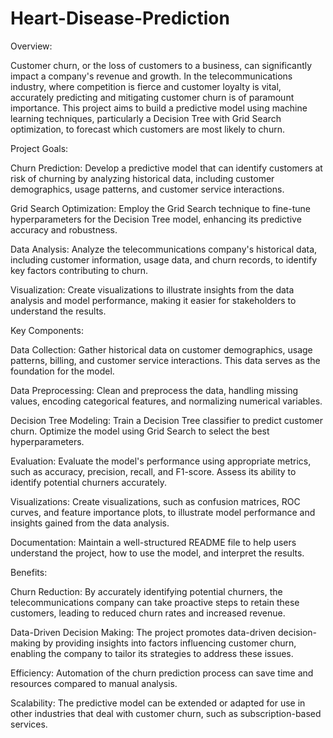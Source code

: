 # Heart-Disease-Prediction
Overview:

Customer churn, or the loss of customers to a business, can significantly impact a company's revenue and growth. In the telecommunications industry, where competition is fierce and customer loyalty is vital, accurately predicting and mitigating customer churn is of paramount importance. This project aims to build a predictive model using machine learning techniques, particularly a Decision Tree with Grid Search optimization, to forecast which customers are most likely to churn.

Project Goals:

Churn Prediction: Develop a predictive model that can identify customers at risk of churning by analyzing historical data, including customer demographics, usage patterns, and customer service interactions.

Grid Search Optimization: Employ the Grid Search technique to fine-tune hyperparameters for the Decision Tree model, enhancing its predictive accuracy and robustness.

Data Analysis: Analyze the telecommunications company's historical data, including customer information, usage data, and churn records, to identify key factors contributing to churn.

Visualization: Create visualizations to illustrate insights from the data analysis and model performance, making it easier for stakeholders to understand the results.

Key Components:

Data Collection: Gather historical data on customer demographics, usage patterns, billing, and customer service interactions. This data serves as the foundation for the model.

Data Preprocessing: Clean and preprocess the data, handling missing values, encoding categorical features, and normalizing numerical variables.

Decision Tree Modeling: Train a Decision Tree classifier to predict customer churn. Optimize the model using Grid Search to select the best hyperparameters.

Evaluation: Evaluate the model's performance using appropriate metrics, such as accuracy, precision, recall, and F1-score. Assess its ability to identify potential churners accurately.

Visualizations: Create visualizations, such as confusion matrices, ROC curves, and feature importance plots, to illustrate model performance and insights gained from the data analysis.

Documentation: Maintain a well-structured README file to help users understand the project, how to use the model, and interpret the results.

Benefits:

Churn Reduction: By accurately identifying potential churners, the telecommunications company can take proactive steps to retain these customers, leading to reduced churn rates and increased revenue.

Data-Driven Decision Making: The project promotes data-driven decision-making by providing insights into factors influencing customer churn, enabling the company to tailor its strategies to address these issues.

Efficiency: Automation of the churn prediction process can save time and resources compared to manual analysis.

Scalability: The predictive model can be extended or adapted for use in other industries that deal with customer churn, such as subscription-based services.
